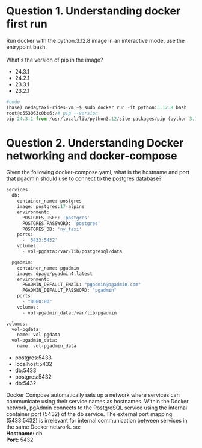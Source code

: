 <h1>Question 1. Understanding docker first run</h1>
Run docker with the python:3.12.8 image in an interactive mode, use the entrypoint bash. <br>
<br>
What's the version of pip in the image?

- 24.3.1<br>
- 24.2.1<br>
- 23.3.1<br>
- 23.2.1

```python
#code
(base) neda@taxi-rides-vm:~$ sudo docker run -it python:3.12.8 bash
root@c553063c0be6:/# pip --version
pip 24.3.1 from /usr/local/lib/python3.12/site-packages/pip (python 3.12)
```
<h1>Question 2. Understanding Docker networking and docker-compose</h1>
Given the following docker-compose.yaml, what is the hostname and port that pgadmin should use to connect to the postgres database?<br>

```python
services:
  db:
    container_name: postgres
    image: postgres:17-alpine
    environment:
      POSTGRES_USER: 'postgres'
      POSTGRES_PASSWORD: 'postgres'
      POSTGRES_DB: 'ny_taxi'
    ports:
      - '5433:5432'
    volumes:
      - vol-pgdata:/var/lib/postgresql/data

  pgadmin:
    container_name: pgadmin
    image: dpage/pgadmin4:latest
    environment:
      PGADMIN_DEFAULT_EMAIL: "pgadmin@pgadmin.com"
      PGADMIN_DEFAULT_PASSWORD: "pgadmin"
    ports:
      - "8080:80"
    volumes:
      - vol-pgadmin_data:/var/lib/pgadmin  

volumes:
  vol-pgdata:
    name: vol-pgdata
  vol-pgadmin_data:
    name: vol-pgadmin_data
```
- postgres:5433
- localhost:5432
- db:5433
- postgres:5432
- db:5432

Docker Compose automatically sets up a network where services can communicate using their service names as hostnames. Within the Docker network, pgAdmin connects to the PostgreSQL service using the internal container port (5432) of the db service. The external port mapping (5433:5432) is irrelevant for internal communication between services in the same Docker network. so:<br>
**Hostname:** db<br>
**Port:** 5432
